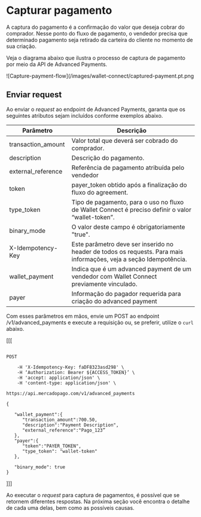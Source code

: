 # Capturar pagamento

A captura do pagamento é a confirmação do valor que deseja cobrar do comprador. Nesse ponto do fluxo de pagamento, o vendedor precisa que determinado pagamento seja retirado da carteira do cliente no momento de sua criação.

Veja o diagrama abaixo que ilustra o processo de captura de pagamento por meio da API de Advanced Payments.

![Capture-payment-flow](/images/wallet-connect/captured-payment.pt.png

## Enviar request

Ao enviar o _request_ ao endpoint de Advanced Payments, garanta que os seguintes atributos sejam incluídos conforme exemplos abaixo.

| Parâmetro  | Descrição  |
| --- | --- |
| transaction_amount  | Valor total que deverá ser cobrado do comprador.  |
| description  | Descrição do pagamento.  |
| external_reference  | Referência de pagamento atribuída pelo vendedor  |
| token  | payer_token obtido após a finalização do fluxo do agreement.  |
| type_token  | Tipo de pagamento, para o uso no fluxo de Wallet Connect é preciso definir o valor “wallet-token”.  |
| binary_mode  | O valor deste campo é obrigatoriamente "true".  |
| X-Idempotency-Key  | Este parâmetro deve ser inserido no header de todos os requests. Para mais informações, veja a seção Idempotência.  |
| wallet_payment  | Indica que é um advanced payment de um vendedor com Wallet Connect previamente vinculado.  |
| payer  | Informação do pagador requerida para criação do advanced payment  |



Com esses parâmetros em mãos, envie um POST ao endpoint /v1/advanced_payments e execute a requisição ou, se preferir, utilize o `curl` abaixo.

[[[
```curl

POST

    -H 'X-Idempotency-Key: faDF8323asd298' \
    -H ‘Authorization: Bearer ${ACCESS_TOKEN}’ \
    -H 'accept: application/json' \
    -H 'content-type: application/json' \

https://api.mercadopago.com/v1/advanced_payments

{

   "wallet_payment":{
      "transaction_amount":700.50,
      "description":"Payment Description",
      "external_reference":"Pago_123”     
   },
   "payer":{
      "token":"PAYER_TOKEN",
      "type_token": "wallet-token"
   },

   "binary_mode": true
}

```
]]]

Ao executar o _request_ para captura de pagamentos, é possível que se retornem diferentes respostas. Na próxima seção você encontra o detalhe de cada uma delas, bem como as possíveis causas.

